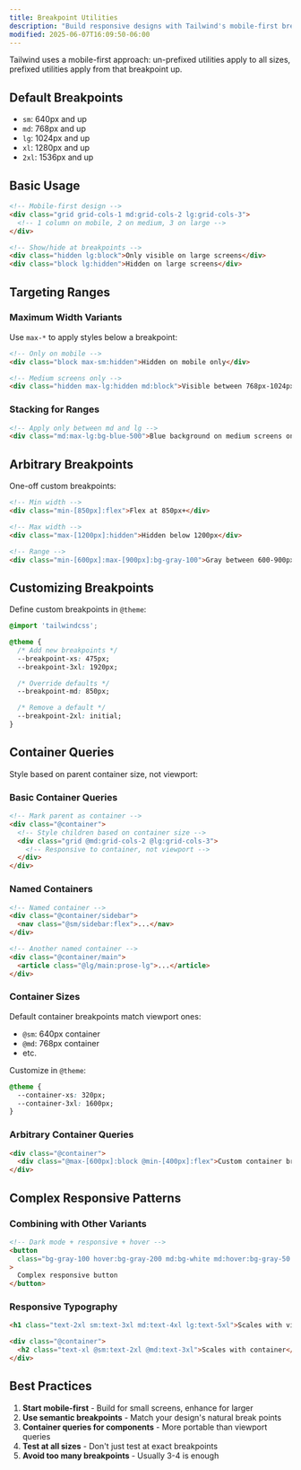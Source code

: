 ```yaml
---
title: Breakpoint Utilities
description: "Build responsive designs with Tailwind's mobile-first breakpoint system and viewport-based conditional styling."
modified: 2025-06-07T16:09:50-06:00
---
```


Tailwind uses a mobile-first approach: un-prefixed utilities apply to all sizes, prefixed utilities apply from that breakpoint up.

## Default Breakpoints

- `sm`: 640px and up
- `md`: 768px and up
- `lg`: 1024px and up
- `xl`: 1280px and up
- `2xl`: 1536px and up

## Basic Usage

```html tailwind
<!-- Mobile-first design -->
<div class="grid grid-cols-1 md:grid-cols-2 lg:grid-cols-3">
  <!-- 1 column on mobile, 2 on medium, 3 on large -->
</div>

<!-- Show/hide at breakpoints -->
<div class="hidden lg:block">Only visible on large screens</div>
<div class="block lg:hidden">Hidden on large screens</div>
```

## Targeting Ranges

### Maximum Width Variants

Use `max-*` to apply styles below a breakpoint:

```html tailwind
<!-- Only on mobile -->
<div class="block max-sm:hidden">Hidden on mobile only</div>

<!-- Medium screens only -->
<div class="hidden max-lg:hidden md:block">Visible between 768px-1024px</div>
```

### Stacking for Ranges

```html tailwind
<!-- Apply only between md and lg -->
<div class="md:max-lg:bg-blue-500">Blue background on medium screens only</div>
```

## Arbitrary Breakpoints

One-off custom breakpoints:

```html tailwind
<!-- Min width -->
<div class="min-[850px]:flex">Flex at 850px+</div>

<!-- Max width -->
<div class="max-[1200px]:hidden">Hidden below 1200px</div>

<!-- Range -->
<div class="min-[600px]:max-[900px]:bg-gray-100">Gray between 600-900px</div>
```

## Customizing Breakpoints

Define custom breakpoints in `@theme`:

```css
@import 'tailwindcss';

@theme {
  /* Add new breakpoints */
  --breakpoint-xs: 475px;
  --breakpoint-3xl: 1920px;

  /* Override defaults */
  --breakpoint-md: 850px;

  /* Remove a default */
  --breakpoint-2xl: initial;
}
```

## Container Queries

Style based on parent container size, not viewport:

### Basic Container Queries

```html tailwind
<!-- Mark parent as container -->
<div class="@container">
  <!-- Style children based on container size -->
  <div class="grid @md:grid-cols-2 @lg:grid-cols-3">
    <!-- Responsive to container, not viewport -->
  </div>
</div>
```

### Named Containers

```html tailwind
<!-- Named container -->
<div class="@container/sidebar">
  <nav class="@sm/sidebar:flex">...</nav>
</div>

<!-- Another named container -->
<div class="@container/main">
  <article class="@lg/main:prose-lg">...</article>
</div>
```

### Container Sizes

Default container breakpoints match viewport ones:

- `@sm`: 640px container
- `@md`: 768px container
- etc.

Customize in `@theme`:

```css
@theme {
  --container-xs: 320px;
  --container-3xl: 1600px;
}
```

### Arbitrary Container Queries

```html tailwind
<div class="@container">
  <div class="@max-[600px]:block @min-[400px]:flex">Custom container breakpoints</div>
</div>
```

## Complex Responsive Patterns

### Combining with Other Variants

```html tailwind
<!-- Dark mode + responsive + hover -->
<button
  class="bg-gray-100 hover:bg-gray-200 md:bg-white md:hover:bg-gray-50 dark:bg-gray-900 dark:hover:bg-gray-800 dark:md:bg-gray-950 dark:md:hover:bg-gray-900"
>
  Complex responsive button
</button>
```

### Responsive Typography

```html tailwind
<h1 class="text-2xl sm:text-3xl md:text-4xl lg:text-5xl">Scales with viewport</h1>

<div class="@container">
  <h2 class="text-xl @sm:text-2xl @md:text-3xl">Scales with container</h2>
</div>
```

## Best Practices

1. **Start mobile-first** - Build for small screens, enhance for larger
2. **Use semantic breakpoints** - Match your design's natural break points
3. **Container queries for components** - More portable than viewport queries
4. **Test at all sizes** - Don't just test at exact breakpoints
5. **Avoid too many breakpoints** - Usually 3-4 is enough
